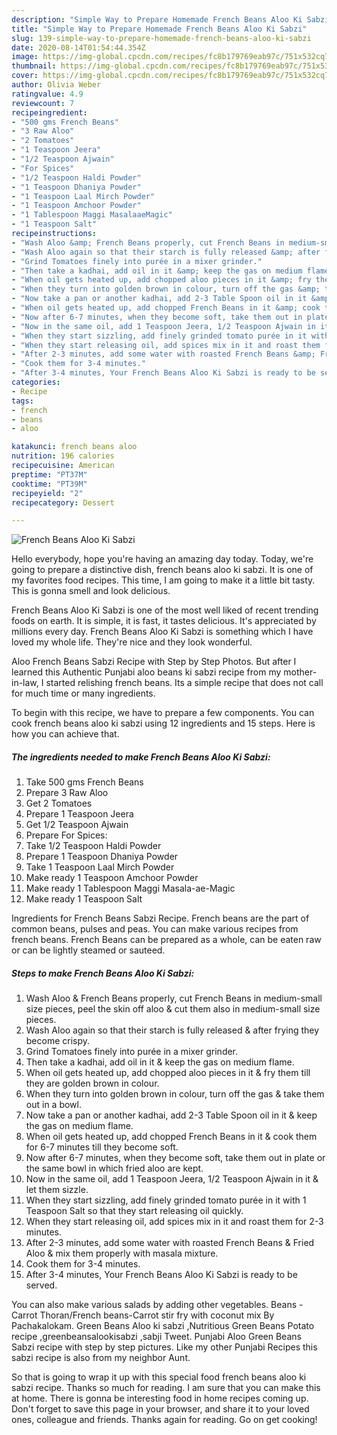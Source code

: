 ```yaml
---
description: "Simple Way to Prepare Homemade French Beans Aloo Ki Sabzi"
title: "Simple Way to Prepare Homemade French Beans Aloo Ki Sabzi"
slug: 139-simple-way-to-prepare-homemade-french-beans-aloo-ki-sabzi
date: 2020-08-14T01:54:44.354Z
image: https://img-global.cpcdn.com/recipes/fc8b179769eab97c/751x532cq70/french-beans-aloo-ki-sabzi-recipe-main-photo.jpg
thumbnail: https://img-global.cpcdn.com/recipes/fc8b179769eab97c/751x532cq70/french-beans-aloo-ki-sabzi-recipe-main-photo.jpg
cover: https://img-global.cpcdn.com/recipes/fc8b179769eab97c/751x532cq70/french-beans-aloo-ki-sabzi-recipe-main-photo.jpg
author: Olivia Weber
ratingvalue: 4.9
reviewcount: 7
recipeingredient:
- "500 gms French Beans"
- "3 Raw Aloo"
- "2 Tomatoes"
- "1 Teaspoon Jeera"
- "1/2 Teaspoon Ajwain"
- "For Spices"
- "1/2 Teaspoon Haldi Powder"
- "1 Teaspoon Dhaniya Powder"
- "1 Teaspoon Laal Mirch Powder"
- "1 Teaspoon Amchoor Powder"
- "1 Tablespoon Maggi MasalaaeMagic"
- "1 Teaspoon Salt"
recipeinstructions:
- "Wash Aloo &amp; French Beans properly, cut French Beans in medium-small size pieces, peel the skin off aloo &amp; cut them also in medium-small size pieces."
- "Wash Aloo again so that their starch is fully released &amp; after frying they become crispy."
- "Grind Tomatoes finely into purée in a mixer grinder."
- "Then take a kadhai, add oil in it &amp; keep the gas on medium flame."
- "When oil gets heated up, add chopped aloo pieces in it &amp; fry them till they are golden brown in colour."
- "When they turn into golden brown in colour, turn off the gas &amp; take them out in a bowl."
- "Now take a pan or another kadhai, add 2-3 Table Spoon oil in it &amp; keep the gas on medium flame."
- "When oil gets heated up, add chopped French Beans in it &amp; cook them for 6-7 minutes till they become soft."
- "Now after 6-7 minutes, when they become soft, take them out in plate or the same bowl in which fried aloo are kept."
- "Now in the same oil, add 1 Teaspoon Jeera, 1/2 Teaspoon Ajwain in it &amp; let them sizzle."
- "When they start sizzling, add finely grinded tomato purée in it with 1 Teaspoon Salt so that they start releasing oil quickly."
- "When they start releasing oil, add spices mix in it and roast them for 2-3 minutes."
- "After 2-3 minutes, add some water with roasted French Beans &amp; Fried Aloo &amp; mix them properly with masala mixture."
- "Cook them for 3-4 minutes."
- "After 3-4 minutes, Your French Beans Aloo Ki Sabzi is ready to be served."
categories:
- Recipe
tags:
- french
- beans
- aloo

katakunci: french beans aloo 
nutrition: 196 calories
recipecuisine: American
preptime: "PT37M"
cooktime: "PT39M"
recipeyield: "2"
recipecategory: Dessert

---
```



![French Beans Aloo Ki Sabzi](https://img-global.cpcdn.com/recipes/fc8b179769eab97c/751x532cq70/french-beans-aloo-ki-sabzi-recipe-main-photo.jpg)

Hello everybody, hope you're having an amazing day today. Today, we're going to prepare a distinctive dish, french beans aloo ki sabzi. It is one of my favorites food recipes. This time, I am going to make it a little bit tasty. This is gonna smell and look delicious.

French Beans Aloo Ki Sabzi is one of the most well liked of recent trending foods on earth. It is simple, it is fast, it tastes delicious. It's appreciated by millions every day. French Beans Aloo Ki Sabzi is something which I have loved my whole life. They're nice and they look wonderful.

Aloo French Beans Sabzi Recipe with Step by Step Photos. But after I learned this Authentic Punjabi aloo beans ki sabzi recipe from my mother-in-law, I started relishing french beans. Its a simple recipe that does not call for much time or many ingredients.


To begin with this recipe, we have to prepare a few components. You can cook french beans aloo ki sabzi using 12 ingredients and 15 steps. Here is how you can achieve that.

<!--inarticleads1-->

##### The ingredients needed to make French Beans Aloo Ki Sabzi:

1. Take 500 gms French Beans
1. Prepare 3 Raw Aloo
1. Get 2 Tomatoes
1. Prepare 1 Teaspoon Jeera
1. Get 1/2 Teaspoon Ajwain
1. Prepare For Spices:
1. Take 1/2 Teaspoon Haldi Powder
1. Prepare 1 Teaspoon Dhaniya Powder
1. Take 1 Teaspoon Laal Mirch Powder
1. Make ready 1 Teaspoon Amchoor Powder
1. Make ready 1 Tablespoon Maggi Masala-ae-Magic
1. Make ready 1 Teaspoon Salt


Ingredients for French Beans Sabzi Recipe. French beans are the part of common beans, pulses and peas. You can make various recipes from french beans. French Beans can be prepared as a whole, can be eaten raw or can be lightly steamed or sauteed. 

<!--inarticleads2-->

##### Steps to make French Beans Aloo Ki Sabzi:

1. Wash Aloo &amp; French Beans properly, cut French Beans in medium-small size pieces, peel the skin off aloo &amp; cut them also in medium-small size pieces.
1. Wash Aloo again so that their starch is fully released &amp; after frying they become crispy.
1. Grind Tomatoes finely into purée in a mixer grinder.
1. Then take a kadhai, add oil in it &amp; keep the gas on medium flame.
1. When oil gets heated up, add chopped aloo pieces in it &amp; fry them till they are golden brown in colour.
1. When they turn into golden brown in colour, turn off the gas &amp; take them out in a bowl.
1. Now take a pan or another kadhai, add 2-3 Table Spoon oil in it &amp; keep the gas on medium flame.
1. When oil gets heated up, add chopped French Beans in it &amp; cook them for 6-7 minutes till they become soft.
1. Now after 6-7 minutes, when they become soft, take them out in plate or the same bowl in which fried aloo are kept.
1. Now in the same oil, add 1 Teaspoon Jeera, 1/2 Teaspoon Ajwain in it &amp; let them sizzle.
1. When they start sizzling, add finely grinded tomato purée in it with 1 Teaspoon Salt so that they start releasing oil quickly.
1. When they start releasing oil, add spices mix in it and roast them for 2-3 minutes.
1. After 2-3 minutes, add some water with roasted French Beans &amp; Fried Aloo &amp; mix them properly with masala mixture.
1. Cook them for 3-4 minutes.
1. After 3-4 minutes, Your French Beans Aloo Ki Sabzi is ready to be served.


You can also make various salads by adding other vegetables. Beans - Carrot Thoran/French beans-Carrot stir fry with coconut mix By Pachakalokam. Green Beans Aloo ki sabzi ,Nutritious Green Beans Potato recipe ,greenbeansalookisabzi ,sabji Tweet. Punjabi Aloo Green Beans Sabzi recipe with step by step pictures. Like my other Punjabi Recipes this sabzi recipe is also from my neighbor Aunt. 

So that is going to wrap it up with this special food french beans aloo ki sabzi recipe. Thanks so much for reading. I am sure that you can make this at home. There is gonna be interesting food in home recipes coming up. Don't forget to save this page in your browser, and share it to your loved ones, colleague and friends. Thanks again for reading. Go on get cooking!
